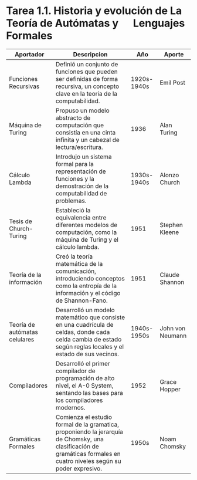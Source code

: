 # Tarea 1.1. Historia y evolución de La Teoría de Autómatas y &nbsp;&nbsp;&nbsp;&nbsp;&nbsp;Lenguajes Formales


| Aportador     | Descripcion | Año | Aporte |
|---------------------|---------------------|------------|------------|
| Funciones Recursivas| Definió un conjunto de funciones que pueden ser definidas de forma recursiva, un concepto clave en la teoría de la computabilidad.|1920s-1940s |Emil Post  |
| Máquina de Turing   | Propuso un modelo abstracto de computación que consistía en una cinta infinita y un cabezal de lectura/escritura.       | 1936 | Alan Turing  |
| Cálculo Lambda      | Introdujo un sistema formal para la representación de funciones y la demostración de la computabilidad de problemas.    | 1930s-1940s  | Alonzo Church|
| Tesis de Church-Turing| Estableció la equivalencia entre diferentes modelos de computación, como la máquina de Turing y el cálculo lambda.    | 1951     | Stephen Kleene|
| Teoría de la información| Creó la teoría matemática de la comunicación, introduciendo conceptos como la entropía de la información y el código de Shannon-Fano.| 1951|Claude Shannon|
| Teoría de autómatas celulares| Desarrolló un modelo matemático que consiste en una cuadrícula de celdas, donde cada celda cambia de estado según reglas locales y el estado de sus vecinos. | 1940s-1950s       | John von Neumann     |
| Compiladores        | Desarrolló el primer compilador de programación de alto nivel, el A-0 System, sentando las bases para los compiladores modernos.| 1952 | Grace Hopper|
| Gramáticas Formales | Comienza el estudio formal de la gramatica, proponiendo la jerarquía de Chomsky, una clasificación de gramáticas formales en cuatro niveles según su poder expresivo. | 1950s  | Noam Chomsky |
